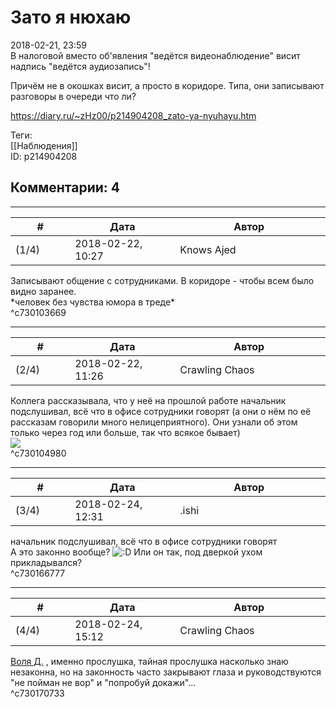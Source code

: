 Зато я нюхаю
============

  
2018-02-21, 23:59  
 В налоговой вместо об'явления "ведётся видеонаблюдение" висит надпись "ведётся аудиозапись"!   
   
 Причём не в окошках висит, а просто в коридоре. Типа, они записывают разговоры в очереди что ли?   
  
<https://diary.ru/~zHz00/p214904208_zato-ya-nyuhayu.htm>  
  
Теги:  
[[Наблюдения]]  
ID: p214904208  


Комментарии: 4
--------------

  


---



|         #         |              Дата              |                     Автор                     |           ID           |
| --- | --- | --- | --- |
| (1/4) | 2018-02-22, 10:27 | Knows Ajed | c730103669 |

  
 Записывают общение с сотрудниками. В коридоре - чтобы всем было видно заранее.   
 \*человек без чувства юмора в треде\*   
 ^c730103669

---



|         #         |              Дата              |                     Автор                     |           ID           |
| --- | --- | --- | --- |
| (2/4) | 2018-02-22, 11:26 | Crawling Chaos | c730104980 |

  
 Коллега рассказывала, что у неё на прошлой работе начальник подслушивал, всё что в офисе сотрудники говорят (а они о нём по её рассказам говорили много нелицеприятного). Они узнали об этом только через год или больше, так что всякое бывает)   
 ![](http://static.diary.ru/userdir/3/0/6/1/3061198/85476113.png)   
 ^c730104980

---



|         #         |              Дата              |                     Автор                     |           ID           |
| --- | --- | --- | --- |
| (3/4) | 2018-02-24, 12:31 | .ishi | c730166777 |

  
  начальник подслушивал, всё что в офисе сотрудники говорят    
 А это законно вообще? ![:D](http://static.diary.ru/picture/1131.gif) Или он так, под дверкой ухом прикладывался?   
 ^c730166777

---



|         #         |              Дата              |                     Автор                     |           ID           |
| --- | --- | --- | --- |
| (4/4) | 2018-02-24, 15:12 | Crawling Chaos | c730170733 |

  
  [Воля Д.](http://willD.diary.ru "Лыбродыбро.")  , именно прослушка, тайная прослушка насколько знаю незаконна, но на законность часто закрывают глаза и руководствуются "не пойман не вор" и "попробуй докажи"...   
 ^c730170733